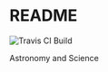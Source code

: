 # README

![Travis CI Build](https://travis-ci.org/aferreira44/astronomix.svg?branch=staging)

Astronomy and Science